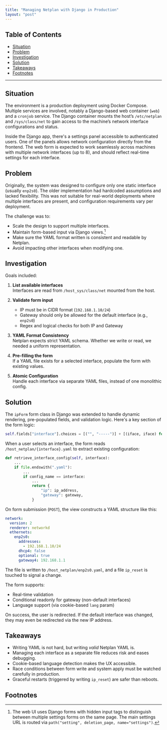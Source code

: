 ```yaml
---
title: "Managing Netplan with Django in Production"
layout: "post"
---
```


## Table of Contents
- [Situation](#situation)
- [Problem](#problem)
- [Investigation](#investigation)
- [Solution](#solution)
- [Takeaways](#takeaways)
- [Footnotes](#footnotes)

---

## Situation

The environment is a production deployment using Docker Compose. Multiple services are involved, notably a Django-based web container (`web`) and a `cronjob` service. The Django container mounts the host’s `/etc/netplan` and `/sys/class/net` to gain access to the machine’s network interface configurations and status.

Inside the Django app, there's a settings panel accessible to authenticated users. One of the panels allows network configuration directly from the frontend. The web form is expected to work seamlessly across machines with multiple network interfaces (up to 8), and should reflect real-time settings for each interface.

## Problem

Originally, the system was designed to configure only one static interface (usually `enp2s0`). The older implementation had hardcoded assumptions and lacked flexibility. This was not suitable for real-world deployments where multiple interfaces are present, and configuration requirements vary per deployment.

The challenge was to:

- Scale the design to support multiple interfaces.
- Maintain form-based input via Django views.[^1]
- Make sure the YAML format written is consistent and readable by Netplan.
- Avoid impacting other interfaces when modifying one.

## Investigation

Goals included:

1. **List available interfaces**  
   Interfaces are read from `/host_sys/class/net` mounted from the host.

2. **Validate form input**
   - IP must be in CIDR format (`192.168.1.10/24`)
   - Gateway should only be allowed for the default interface (e.g., `enp2s0`)
   - Regex and logical checks for both IP and Gateway

3. **YAML Format Consistency**  
   Netplan expects strict YAML schema. Whether we write or read, we needed a uniform representation.

4. **Pre-filling the form**  
   If a YAML file exists for a selected interface, populate the form with existing values.

5. **Atomic Configuration**  
   Handle each interface via separate YAML files, instead of one monolithic config.

## Solution

The `ipForm` form class in Django was extended to handle dynamic rendering, pre-populated fields, and validation logic. Here's a key section of the form logic:

```python
self.fields["interface"].choices = [("", "-----")] + [(iface, iface) for iface in interfaces]
```

When a user selects an interface, the form reads `/host_netplan/{interface}.yaml` to extract existing configuration:

```python
def retrieve_interface_config(self, interface):
    ...
    if file.endswith(".yaml"):
        ...
        if config_name == interface:
            ...
            return {
                "ip": ip_address,
                "gateway": gateway,
            }
```

On form submission (`POST`), the view constructs a YAML structure like this:

```yaml
network:
  version: 2
  renderer: networkd
  ethernets:
    enp2s0:
      addresses:
        - 192.168.1.10/24
      dhcp4: false
      optional: true
      gateway4: 192.168.1.1
```

The file is written to `/host_netplan/enp2s0.yaml`, and a file `ip_reset` is touched to signal a change.

The form supports:
- Real-time validation
- Conditional readonly for gateway (non-default interfaces)
- Language support (via cookie-based `lang` param)

On success, the user is redirected. If the default interface was changed, they may even be redirected via the new IP address.

## Takeaways

- Writing YAML is not hard, but writing *valid* Netplan YAML is.
- Managing each interface as a separate file reduces risk and eases debugging.
- Cookie-based language detection makes the UX accessible.
- Race conditions between form write and system apply must be watched carefully in production.
- Graceful restarts (triggered by writing `ip_reset`) are safer than reboots.

## Footnotes

[^1]: The web UI uses Django forms with hidden input tags to distinguish between multiple settings forms on the same page. The main settings URL is routed via `path("setting", deletion_page, name="settings")`.
